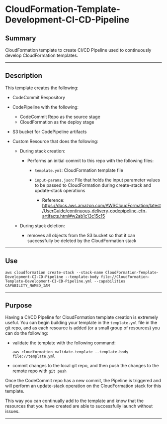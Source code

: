 # CloudFormation-Template-Development-CI-CD-Pipeline

## Summary
CloudFormation template to create CI/CD Pipeline used to continuously develop CloudFormation templates.

---

## Description

This template creates the following:

- CodeCommit Respository
- CodePipeline with the following:

    - CodeCommit Repo as the source stage
    - CloudFormation as the deploy stage

- S3 bucket for CodePipeline artifacts
- Custom Resource that does the following:
    - During stack creation:

        - Performs an initial commit to this repo with the following files:

            - `template.yml`: CloudFormation template file
            - `input-params.json`: File that holds the input parameter values to be passed to CloudFormation during create-stack and update-stack operations

                - Reference: https://docs.aws.amazon.com/AWSCloudFormation/latest/UserGuide/continuous-delivery-codepipeline-cfn-artifacts.html#w2ab1c13c15c15

    - During stack deletion:
        - removes all objects from the S3 bucket so that it can successfully be deleted by the CloudFormation stack 

--- 

## Use

`aws cloudformation create-stack --stack-name CloudFormation-Template-Development-CI-CD-Pipeline --template-body file://CloudFormation-Template-Development-CI-CD-Pipeline.yml --capabilities CAPABILITY_NAMED_IAM`

---

## Purpose

Having a CI/CD Pipeline for CloudFormation template creation is extremely useful.  You can begin building your template in the `template.yml` file in the git repo, and as each resource is added (or a small group of resources) you can do the following:

- validate the template with the following command:

    `aws cloudformation validate-template --template-body file://template.yml`

- commit changes to the local git repo, and then push the changes to the remote repo with `git push`

Once the CodeCommit repo has a new commit, the Pipeline is triggered and will perform an update-stack operation on the CloudFormation stack for this template.

This way you can continually add to the template and know that the resources that you have created are able to successfully launch without issues.

---
